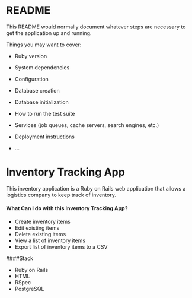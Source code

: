 # README

This README would normally document whatever steps are necessary to get the
application up and running.

Things you may want to cover:

* Ruby version

* System dependencies

* Configuration

* Database creation

* Database initialization

* How to run the test suite

* Services (job queues, cache servers, search engines, etc.)

* Deployment instructions

* ...

# Inventory Tracking App
This inventory application is a Ruby on Rails web application that allows a logistics company to keep track of inventory. 

#### What Can I do with this Inventory Tracking App?
* Create inventory items
* Edit existing items
* Delete existing items
* View a list of inventory items
* Export list of inventory items to a CSV

####Stack
* Ruby on Rails
* HTML
* RSpec
* PostgreSQL



